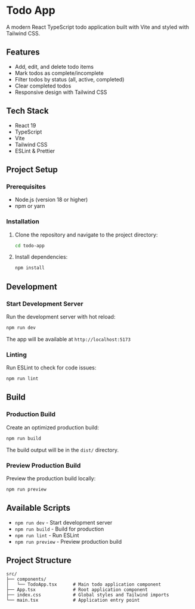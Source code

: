 # Todo App

A modern React TypeScript todo application built with Vite and styled with Tailwind CSS.

## Features

- Add, edit, and delete todo items
- Mark todos as complete/incomplete
- Filter todos by status (all, active, completed)
- Clear completed todos
- Responsive design with Tailwind CSS

## Tech Stack

- React 19
- TypeScript
- Vite
- Tailwind CSS
- ESLint & Prettier

## Project Setup

### Prerequisites

- Node.js (version 18 or higher)
- npm or yarn

### Installation

1. Clone the repository and navigate to the project directory:
   ```bash
   cd todo-app
   ```

2. Install dependencies:
   ```bash
   npm install
   ```

## Development

### Start Development Server

Run the development server with hot reload:

```bash
npm run dev
```

The app will be available at `http://localhost:5173`

### Linting

Run ESLint to check for code issues:

```bash
npm run lint
```

## Build

### Production Build

Create an optimized production build:

```bash
npm run build
```

The build output will be in the `dist/` directory.

### Preview Production Build

Preview the production build locally:

```bash
npm run preview
```

## Available Scripts

- `npm run dev` - Start development server
- `npm run build` - Build for production
- `npm run lint` - Run ESLint
- `npm run preview` - Preview production build

## Project Structure

```
src/
├── components/
│   └── TodoApp.tsx      # Main todo application component
├── App.tsx              # Root application component
├── index.css            # Global styles and Tailwind imports
└── main.tsx             # Application entry point
```
